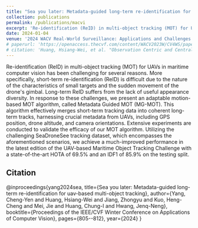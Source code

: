 ```yaml
---
title: "Sea you later: Metadata-guided long-term re-identification for uav-based multi-object tracking"
collection: publications
permalink: /publications/macvi
excerpt: 'Re-identification (ReID) in multi-object tracking (MOT) for UAVs in maritime computer vision has been challenging for several reasons. More specifically, short-term re-identification (ReID) is difficult due to the nature of the characteristics of small targets and the sudden movement of the drone's gimbal. Long-term ReID suffers from the lack of useful appearance diversity. In response to these challenges, we present an adaptable motion-based MOT algorithm, called Metadata Guided MOT (MG-MOT). This algorithm effectively merges short-term tracking data into coherent long-term tracks, harnessing crucial metadata from UAVs, including GPS position, drone altitude, and camera orientations. Extensive experiments are conducted to validate the efficacy of our MOT algorithm. Utilizing the challenging SeaDroneSee tracking dataset, which encompasses the aforementioned scenarios, we achieve a much-improved performance in the latest edition of the UAV-based Maritime Object Tracking Challenge with a state-of-the-art HOTA of 69.5% and an IDF1 of 85.9% on the testing split.'
date: 2024-01-04
venue: '2024 WACV Real-World Surveillance: Applications and Challenges'
# paperurl: 'https://openaccess.thecvf.com/content/WACV2023W/CV4WS/papers/Huang_Observation_Centric_and_Central_Distance_Recovery_for_Athlete_Tracking_WACVW_2023_paper.pdf'
# citation: 'Huang, Hsiang-Wei, et al. "Observation Centric and Central Distance Recovery for Athlete Tracking." Proceedings of the IEEE/CVF Winter Conference on Applications of Computer Vision. 2023.'
---
```

Re-identification (ReID) in multi-object tracking (MOT) for UAVs in maritime computer vision has been challenging for several reasons. More specifically, short-term re-identification (ReID) is difficult due to the nature of the characteristics of small targets and the sudden movement of the drone's gimbal. Long-term ReID suffers from the lack of useful appearance diversity. In response to these challenges, we present an adaptable motion-based MOT algorithm, called Metadata Guided MOT (MG-MOT). This algorithm effectively merges short-term tracking data into coherent long-term tracks, harnessing crucial metadata from UAVs, including GPS position, drone altitude, and camera orientations. Extensive experiments are conducted to validate the efficacy of our MOT algorithm. Utilizing the challenging SeaDroneSee tracking dataset, which encompasses the aforementioned scenarios, we achieve a much-improved performance in the latest edition of the UAV-based Maritime Object Tracking Challenge with a state-of-the-art HOTA of 69.5% and an IDF1 of 85.9% on the testing split.

## Citation
@inproceedings{yang2024sea,
  title={Sea you later: Metadata-guided long-term re-identification for uav-based multi-object tracking},
  author={Yang, Cheng-Yen and Huang, Hsiang-Wei and Jiang, Zhongyu and Kuo, Heng-Cheng and Mei, Jie and Huang, Chung-I and Hwang, Jenq-Neng},
  booktitle={Proceedings of the IEEE/CVF Winter Conference on Applications of Computer Vision},
  pages={805--812},
  year={2024}
}